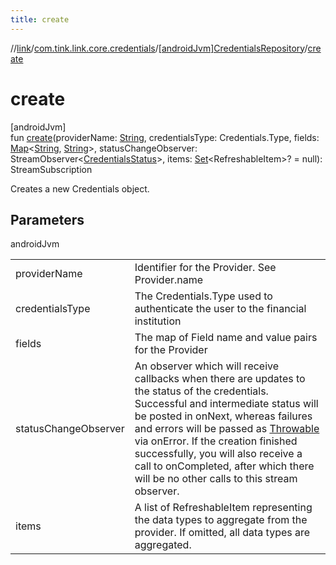 ```yaml
---
title: create
---
```

//[link](../../../index.html)/[com.tink.link.core.credentials](../index.html)/[[androidJvm]CredentialsRepository](index.html)/[create](create.html)



# create



[androidJvm]\
fun [create](create.html)(providerName: [String](https://kotlinlang.org/api/latest/jvm/stdlib/kotlin/-string/index.html), credentialsType: Credentials.Type, fields: [Map](https://kotlinlang.org/api/latest/jvm/stdlib/kotlin.collections/-map/index.html)&lt;[String](https://kotlinlang.org/api/latest/jvm/stdlib/kotlin/-string/index.html), [String](https://kotlinlang.org/api/latest/jvm/stdlib/kotlin/-string/index.html)&gt;, statusChangeObserver: StreamObserver&lt;[CredentialsStatus](../[android-jvm]-credentials-status/index.html)&gt;, items: [Set](https://kotlinlang.org/api/latest/jvm/stdlib/kotlin.collections/-set/index.html)&lt;RefreshableItem&gt;? = null): StreamSubscription



Creates a new Credentials object.



## Parameters


androidJvm

| | |
|---|---|
| providerName | Identifier for the Provider. See Provider.name |
| credentialsType | The Credentials.Type used to authenticate the user to the financial institution |
| fields | The map of Field name and value pairs for the Provider |
| statusChangeObserver | An observer which will receive callbacks when there are updates to the status of the credentials. Successful and intermediate status will be posted in onNext, whereas failures and errors will be passed as [Throwable](https://kotlinlang.org/api/latest/jvm/stdlib/kotlin/-throwable/index.html) via onError. If the creation finished successfully, you will also receive a call to onCompleted, after which there will be no other calls to this stream observer. |
| items | A list of RefreshableItem representing the data types to aggregate from the provider. If omitted, all data types are aggregated. |




